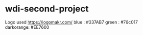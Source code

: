 # wdi-second-project

Logo used https://logomakr.com/
blue : #337AB7
green : #76c017
darkorange: #EE7600
